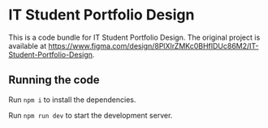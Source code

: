 
  # IT Student Portfolio Design

  This is a code bundle for IT Student Portfolio Design. The original project is available at https://www.figma.com/design/8PlXIrZMKc0BHfIDUc86M2/IT-Student-Portfolio-Design.

  ## Running the code

  Run `npm i` to install the dependencies.

  Run `npm run dev` to start the development server.
  